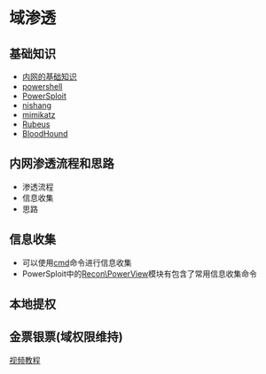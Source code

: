 # 域渗透

## 基础知识

- [内网的基础知识](./0内网基础/内网的基础知识.md)
- [powershell](./powershell/powershell.md)
- [PowerSploit](https://github.com/PowerShellMafia/PowerSploit)
- [nishang](https://github.com/samratashok/nishang)
- [mimikatz](https://github.com/gentilkiwi/mimikatz)
- [Rubeus](https://github.com/GhostPack/Rubeus)
- [BloodHound](https://github.com/BloodHoundAD/BloodHound)

## 内网渗透流程和思路

- 渗透流程
- 信息收集
- 思路

## 信息收集

- 可以使用[cmd](./0内网基础/cmd信息收集.md)命令进行信息收集
- PowerSploit中的[Recon\PowerView](./powershell/PowerView.md)模块有包含了常用信息收集命令

## 本地提权

## 金票银票(域权限维持)

[视频教程](https://www.acfun.cn/v/ac15446533)
